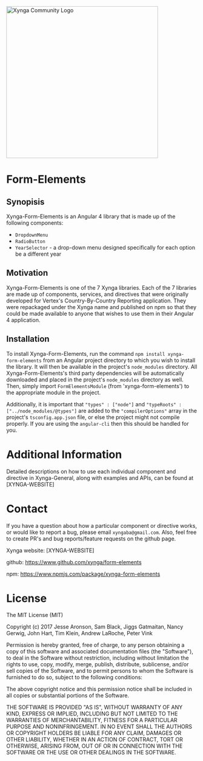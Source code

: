 <img src="https://s3.amazonaws.com/xynga/images/XYNGA.png" width="400" alt="Xynga Community Logo"/>

# Form-Elements

## Synopisis

Xynga-Form-Elements is an Angular 4 library that is made up of the following components: 
  
- `DropdownMenu`
- `RadioButton`
- `YearSelector` - a drop-down menu designed specifically for each option be a different year

## Motivation

Xynga-Form-Elements is one of the 7 Xynga libraries. Each of the 7 libraries are made up of components,
services, and directives that were originally developed for Vertex's Country-By-Country Reporting application.
They were repackaged under the Xynga name and published on npm so that they could be made available to anyone
that wishes to use them in their Angular 4 application.

## Installation

To install Xynga-Form-Elements, run the command `npm install xynga-form-elements` from an Angular project
directory to which you wish to install the library. It will then be available in the project's `node_modules`
directory. All Xynga-Form-Elements's third party dependencies will be automatically downloaded and placed in
the project's `node_modules` directory as well. Then, simply import `FormElementsModule` (from 'xynga-form-elements')
to the appropriate module in the project.

Additionally, it is important that `"types" : ["node"]` and `"typeRoots" : ["../node_modules/@types"]` are
added to the `"compilerOptions"` array in the project's `tsconfig.app.json` file, or else the project might
not compile properly. If you are using the `angular-cli` then this should be handled for you.

# Additional Information

Detailed descriptions on how to use each individual component and directive in Xynga-General, along with examples
and APIs, can be found at [XYNGA-WEBSITE]

# Contact 

If you have a question about how a particular component or directive works, or would like to report a bug, please email
`xyngaba@gmail.com`. Also, feel free to create PR's and bug reports/feature requests on the github page.

Xynga website: [XYNGA-WEBSITE]

github: https://www.github.com/xynga/form-elements

npm: https://www.npmjs.com/package/xynga-form-elements

# License 

The MIT License (MIT)

Copyright (c) 2017 Jesse Aronson, Sam Black, Jiggs Gatmaitan, Nancy Gerwig, John Hart,
Tim Klein, Andrew LaRoche, Peter Vink

Permission is hereby granted, free of charge, to any person obtaining a copy
of this software and associated documentation files (the "Software"), to deal
in the Software without restriction, including without limitation the rights
to use, copy, modify, merge, publish, distribute, sublicense, and/or sell
copies of the Software, and to permit persons to whom the Software is
furnished to do so, subject to the following conditions:

The above copyright notice and this permission notice shall be included in
all copies or substantial portions of the Software.

THE SOFTWARE IS PROVIDED "AS IS", WITHOUT WARRANTY OF ANY KIND, EXPRESS OR
IMPLIED, INCLUDING BUT NOT LIMITED TO THE WARRANTIES OF MERCHANTABILITY,
FITNESS FOR A PARTICULAR PURPOSE AND NONINFRINGEMENT. IN NO EVENT SHALL THE
AUTHORS OR COPYRIGHT HOLDERS BE LIABLE FOR ANY CLAIM, DAMAGES OR OTHER
LIABILITY, WHETHER IN AN ACTION OF CONTRACT, TORT OR OTHERWISE, ARISING FROM,
OUT OF OR IN CONNECTION WITH THE SOFTWARE OR THE USE OR OTHER DEALINGS IN
THE SOFTWARE.
